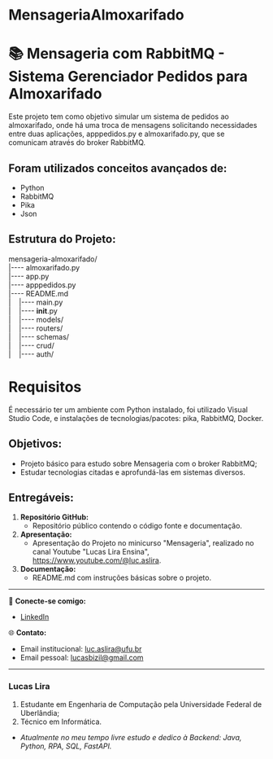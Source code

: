 # MensageriaAlmoxarifado

# 📚 Mensageria com RabbitMQ - Sistema Gerenciador Pedidos para Almoxarifado
Este projeto tem como objetivo simular um sistema de pedidos ao almoxarifado, onde há uma troca de mensagens solicitando necessidades entre duas aplicações, apppedidos.py e almoxarifado.py, que se comunicam através do broker RabbitMQ. 


## Foram utilizados conceitos avançados de:
- Python
- RabbitMQ
- Pika
- Json

## Estrutura do Projeto:

mensageria-almoxarifado/\
|---- almoxarifado.py\
|---- app.py\
|---- apppedidos.py\
|---- README.md\
|&nbsp;&nbsp;&nbsp;&nbsp;|---- main.py\
|&nbsp;&nbsp;&nbsp;&nbsp;|---- __init__.py\
|&nbsp;&nbsp;&nbsp;&nbsp;|---- models/\
|&nbsp;&nbsp;&nbsp;&nbsp;|---- routers/\
|&nbsp;&nbsp;&nbsp;&nbsp;|---- schemas/\
|&nbsp;&nbsp;&nbsp;&nbsp;|---- crud/\
|&nbsp;&nbsp;&nbsp;&nbsp;|---- auth/


# Requisitos

É necessário ter um ambiente com Python instalado, foi utilizado Visual Studio Code, e instalações de tecnologias/pacotes: pika, RabbitMQ, Docker.

## Objetivos:
- Projeto básico para estudo sobre Mensageria com o broker RabbitMQ;
- Estudar tecnologias citadas e aprofundá-las em sistemas diversos.

  
## Entregáveis:
   1. **Repositório GitHub:**
      - Repositório público contendo o código fonte e documentação.
   2. **Apresentação:**
      - Apresentação do Projeto no minicurso "Mensageria", realizado no canal Youtube "Lucas Lira Ensina", https://www.youtube.com/@luc.aslira.
   3. **Documentação:**
      - README.md com instruções básicas sobre o projeto.



---



🔗 **Conecte-se comigo:**
- [LinkedIn](https://www.linkedin.com/in/luc-aslira/)
  
🌐 **Contato:**
- Email institucional: luc.aslira@ufu.br
- Email pessoal: lucasbizil@gmail.com

---

### Lucas Lira
1. Estudante em Engenharia de Computação pela Universidade Federal de Uberlândia; 
2. Técnico em Informática.
   
- *Atualmente no meu tempo livre estudo e dedico à Backend: Java, Python, RPA, SQL, FastAPI.*

